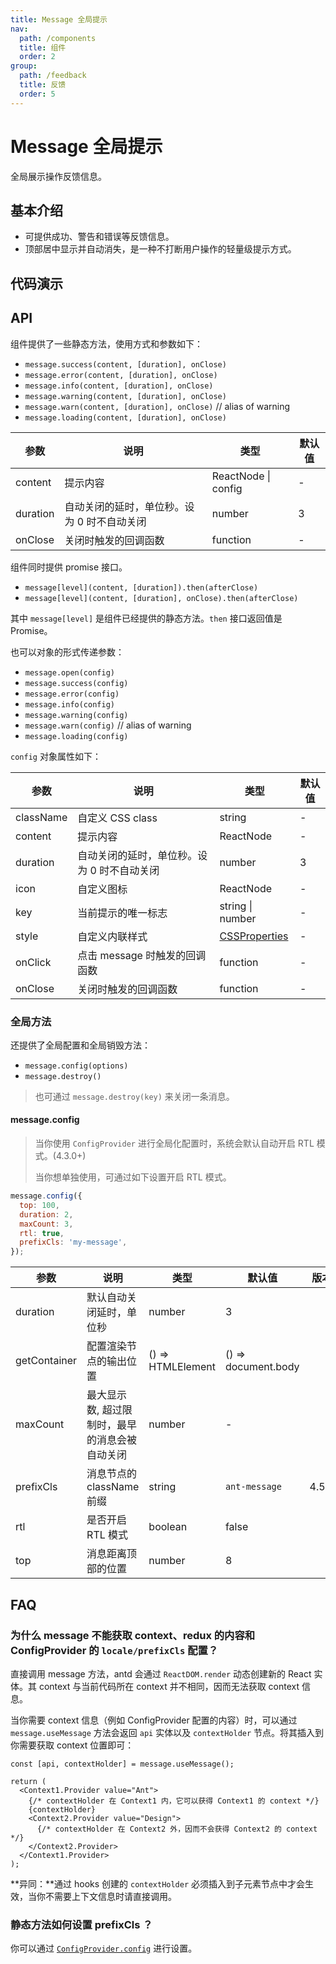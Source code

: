 ```yaml
---
title: Message 全局提示
nav:
  path: /components
  title: 组件
  order: 2
group:
  path: /feedback
  title: 反馈
  order: 5
---
```


# Message 全局提示

全局展示操作反馈信息。

## 基本介绍

- 可提供成功、警告和错误等反馈信息。
- 顶部居中显示并自动消失，是一种不打断用户操作的轻量级提示方式。

## 代码演示

<code src="demos/feedback/message/info.tsx" title="普通提示" desc="信息提醒反馈。"></code>

<code src="demos/feedback/message/other.tsx" title="其他提示类型" desc="包括成功、失败、警告。"></code>

<code src="demos/feedback/message/duration.tsx" title="修改延时" desc="自定义时长 `10s`，默认时长为 `3s`。"></code>

<code src="demos/feedback/message/loading.tsx" title="加载中" desc="进行全局 loading，异步自行移除。"></code>

<code src="demos/feedback/message/thenable.tsx" title="Promise 接口" desc="可以通过 then 接口在关闭后运行 callback 。以上用例将在每个 message 将要结束时通过 then 显示新的 message 。"></code>

<code src="demos/feedback/message/update.tsx" title="更新消息内容" desc="可以通过唯一的 `key` 来更新内容。"></code>

<code src="demos/feedback/message/custom-style.tsx" title="自定义样式" desc="使用 `style` 和 `className` 来定义样式。"></code>

<code src="demos/feedback/message/hooks.tsx" title="通过 Hooks 获取上下文（4.5.0+）" desc="通过 `message.useMessage` 创建支持读取 context 的 `contextHolder`。"></code>

## API

组件提供了一些静态方法，使用方式和参数如下：

- `message.success(content, [duration], onClose)`
- `message.error(content, [duration], onClose)`
- `message.info(content, [duration], onClose)`
- `message.warning(content, [duration], onClose)`
- `message.warn(content, [duration], onClose)` // alias of warning
- `message.loading(content, [duration], onClose)`

| 参数     | 说明                                        | 类型                | 默认值 |
| -------- | ------------------------------------------- | ------------------- | ------ |
| content  | 提示内容                                    | ReactNode \| config | -      |
| duration | 自动关闭的延时，单位秒。设为 0 时不自动关闭 | number              | 3      |
| onClose  | 关闭时触发的回调函数                        | function            | -      |

组件同时提供 promise 接口。

- `message[level](content, [duration]).then(afterClose)`
- `message[level](content, [duration], onClose).then(afterClose)`

其中 `message[level]` 是组件已经提供的静态方法。`then` 接口返回值是 Promise。

也可以对象的形式传递参数：

- `message.open(config)`
- `message.success(config)`
- `message.error(config)`
- `message.info(config)`
- `message.warning(config)`
- `message.warn(config)` // alias of warning
- `message.loading(config)`

`config` 对象属性如下：

| 参数      | 说明                                        | 类型                                                                                                                                          | 默认值 |
| --------- | ------------------------------------------- | --------------------------------------------------------------------------------------------------------------------------------------------- | ------ |
| className | 自定义 CSS class                            | string                                                                                                                                        | -      |
| content   | 提示内容                                    | ReactNode                                                                                                                                     | -      |
| duration  | 自动关闭的延时，单位秒。设为 0 时不自动关闭 | number                                                                                                                                        | 3      |
| icon      | 自定义图标                                  | ReactNode                                                                                                                                     | -      |
| key       | 当前提示的唯一标志                          | string \| number                                                                                                                              | -      |
| style     | 自定义内联样式                              | [CSSProperties](https://github.com/DefinitelyTyped/DefinitelyTyped/blob/e434515761b36830c3e58a970abf5186f005adac/types/react/index.d.ts#L794) | -      |
| onClick   | 点击 message 时触发的回调函数               | function                                                                                                                                      | -      |
| onClose   | 关闭时触发的回调函数                        | function                                                                                                                                      | -      |

### 全局方法

还提供了全局配置和全局销毁方法：

- `message.config(options)`
- `message.destroy()`

> 也可通过 `message.destroy(key)` 来关闭一条消息。

#### message.config

> 当你使用 `ConfigProvider` 进行全局化配置时，系统会默认自动开启 RTL 模式。(4.3.0+)
>
> 当你想单独使用，可通过如下设置开启 RTL 模式。

```js | pure
message.config({
  top: 100,
  duration: 2,
  maxCount: 3,
  rtl: true,
  prefixCls: 'my-message',
});
```

| 参数         | 说明                                           | 类型              | 默认值              | 版本  |
| ------------ | ---------------------------------------------- | ----------------- | ------------------- | ----- |
| duration     | 默认自动关闭延时，单位秒                       | number            | 3                   |       |
| getContainer | 配置渲染节点的输出位置                         | () => HTMLElement | () => document.body |       |
| maxCount     | 最大显示数, 超过限制时，最早的消息会被自动关闭 | number            | -                   |       |
| prefixCls    | 消息节点的 className 前缀                      | string            | `ant-message`       | 4.5.0 |
| rtl          | 是否开启 RTL 模式                              | boolean           | false               |       |
| top          | 消息距离顶部的位置                             | number            | 8                   |       |

## FAQ

### 为什么 message 不能获取 context、redux 的内容和 ConfigProvider 的 `locale/prefixCls` 配置？

直接调用 message 方法，antd 会通过 `ReactDOM.render` 动态创建新的 React 实体。其 context 与当前代码所在 context 并不相同，因而无法获取 context 信息。

当你需要 context 信息（例如 ConfigProvider 配置的内容）时，可以通过 `message.useMessage` 方法会返回 `api` 实体以及 `contextHolder` 节点。将其插入到你需要获取 context 位置即可：

```tsx | pure
const [api, contextHolder] = message.useMessage();

return (
  <Context1.Provider value="Ant">
    {/* contextHolder 在 Context1 内，它可以获得 Context1 的 context */}
    {contextHolder}
    <Context2.Provider value="Design">
      {/* contextHolder 在 Context2 外，因而不会获得 Context2 的 context */}
    </Context2.Provider>
  </Context1.Provider>
);
```

**异同：**通过 hooks 创建的 `contextHolder` 必须插入到子元素节点中才会生效，当你不需要上下文信息时请直接调用。

### 静态方法如何设置 prefixCls ？

你可以通过 [`ConfigProvider.config`](</components/config-provider/#ConfigProvider.config()-4.13.0+>) 进行设置。
